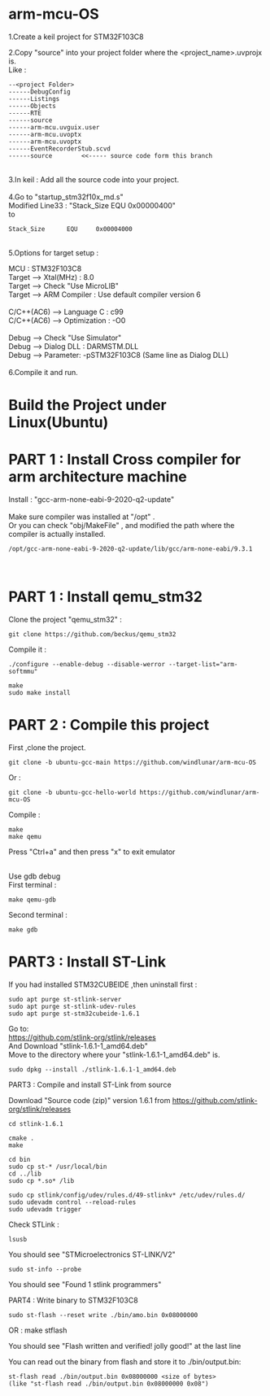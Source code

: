 # arm-mcu-OS

1.Create a keil project for STM32F103C8
<br>

2.Copy "source" into your project folder where the <project_name>.uvprojx is.
<br>
Like :

    --<project Folder>
    ------DebugConfig
    ------Listings
    ------Objects
    ------RTE
    ------source
    ------arm-mcu.uvguix.user
    ------arm-mcu.uvoptx
    ------arm-mcu.uvoptx
    ------EventRecorderStub.scvd
    ------source        <<----- source code form this branch

<br>
3.In keil : Add all the source code into your project.
<br>
<br>
4.Go to "startup_stm32f10x_md.s"

<br>
Modified Line33 : "Stack_Size      EQU     0x00000400"
<br>
to

    Stack_Size      EQU     0x00004000

<br>
5.Options for target setup :

MCU : STM32F103C8
<br>
Target --> Xtal(MHz) : 8.0
<br>
Target --> Check "Use MicroLIB"
<br>
Target --> ARM Compiler : Use default compiler version 6
<br>
<br>
C/C++(AC6) --> Language C : c99
<br>
C/C++(AC6) --> Optimization : -O0
<br>
<br>
Debug --> Check "Use Simulator"
<br>
Debug --> Dialog DLL : DARMSTM.DLL
<br>
Debug --> Parameter: -pSTM32F103C8 (Same line as Dialog DLL)
<br>
<br>
6.Compile it and run.





# Build the Project under Linux(Ubuntu)

PART 1 : Install Cross compiler for arm architecture machine
=

Install : "gcc-arm-none-eabi-9-2020-q2-update" 
<br><br>
Make sure compiler was installed at "/opt" .<br> 
Or you can check "obj/MakeFile" , and modified the path where the compiler is actually installed.<br>

	/opt/gcc-arm-none-eabi-9-2020-q2-update/lib/gcc/arm-none-eabi/9.3.1
<br>


PART 1 : Install qemu_stm32
=
Clone the project "qemu_stm32" :

    git clone https://github.com/beckus/qemu_stm32

Compile it :

    ./configure --enable-debug --disable-werror --target-list="arm-softmmu"

    make
    sudo make install


PART 2 : Compile this project
=

First ,clone the project. 

    git clone -b ubuntu-gcc-main https://github.com/windlunar/arm-mcu-OS

Or :

    git clone -b ubuntu-gcc-hello-world https://github.com/windlunar/arm-mcu-OS

Compile :

    make
    make qemu

Press "Ctrl+a" and then press "x" to exit emulator

<br>
Use gdb debug
<br>
First terminal :

    make qemu-gdb

Second terminal :

    make gdb
    

PART3 : Install ST-Link
=

If you had installed STM32CUBEIDE ,then uninstall first :

    sudo apt purge st-stlink-server
    sudo apt purge st-stlink-udev-rules
    sudo apt purge st-stm32cubeide-1.6.1

Go to:
<br>
https://github.com/stlink-org/stlink/releases
<br>
And Download "stlink-1.6.1-1_amd64.deb"
<br>
Move to the directory where your "stlink-1.6.1-1_amd64.deb" is.

    sudo dpkg --install ./stlink-1.6.1-1_amd64.deb



PART3 : Compile and install ST-Link from source

Download "Source code (zip)"  version 1.6.1 from https://github.com/stlink-org/stlink/releases

    cd stlink-1.6.1

    cmake .
    make

    cd bin
    sudo cp st-* /usr/local/bin
    cd ../lib
    sudo cp *.so* /lib

    sudo cp stlink/config/udev/rules.d/49-stlinkv* /etc/udev/rules.d/
    sudo udevadm control --reload-rules
    sudo udevadm trigger

Check STLink :

    lsusb

You should see "STMicroelectronics ST-LINK/V2"

    sudo st-info --probe

You should see "Found 1 stlink programmers"


PART4 : Write binary to STM32F103C8

    sudo st-flash --reset write ./bin/amo.bin 0x08000000
 
OR :
    make stflash

You should see "Flash written and verified! jolly good!" at the last line


You can read out the binary from flash and store it to ./bin/output.bin:

    st-flash read ./bin/output.bin 0x08000000 <size of bytes>
    (like "st-flash read ./bin/output.bin 0x08000000 0x08")